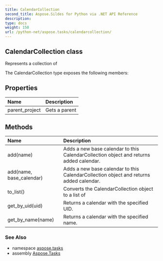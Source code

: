 ```yaml
---
title: CalendarCollection
second_title: Aspose.Sildes for Python via .NET API Reference
description: 
type: docs
weight: 150
url: /python-net/aspose.tasks/calendarcollection/
---
```


## CalendarCollection class

Represents a collection of

The CalendarCollection type exposes the following members:
## Properties
| Name | Description |
| :- | :- |
|parent_project|Gets a parent|
## Methods
| Name | Description |
| :- | :- |
|add(name)|Adds a new base calendar to this CalendarCollection object and returns added calendar.|
|add(name, base_calendar)|Adds a new base calendar to this CalendarCollection object and returns added calendar.|
|to_list()|Converts the CalendarCollection object to a list of|
|get_by_uid(uid)|Returns a calendar with the specified UID.|
|get_by_name(name)|Returns a calendar with the specified name.|

### See Also

* namespace [aspose.tasks](/tasks/python-net/aspose.tasks/)
* assembly [Aspose.Tasks](/tasks/python-net/)

